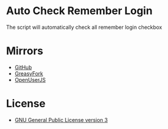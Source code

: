 # Auto Check Remember Login
The script will automatically check all remember login checkbox

# Mirrors
- [GitHub](https://github.com/tam710562/Auto-Check-Remember-Login)
- [GreasyFork](https://greasyfork.org/scripts/30726-auto-check-remember-login)
- [OpenUserJS](https://openuserjs.org/scripts/tam710562/Auto_Check_Remember_Login)

# License
- [GNU General Public License version 3](https://www.gnu.org/copyleft/gpl.html)

